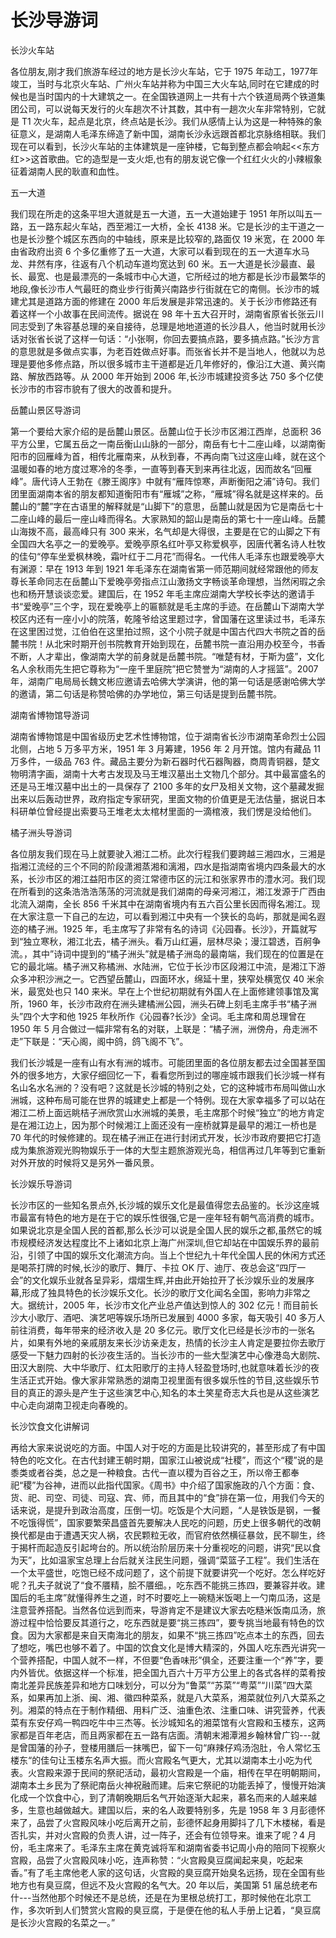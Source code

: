 # 长沙导游词
长沙火车站

各位朋友,刚才我们旅游车经过的地方是长沙火车站，它于 1975 年动工，1977年竣工，当时与北京火车站、广州火车站并称为中国三大火车站,同时在它建成的时候也是当时国内的十大建筑之一。在全国铁道网上一共有十六个铁道局两个铁道集团公司，可以说每天发行的火车趟次不计其数，其中有一趟次火车非常特别，它就是 T1 次火车，起点是北京，终点站是长沙。我们从感情上认为这是一种特殊的象征意义，是湖南人毛泽东缔造了新中国，湖南长沙永远跟首都北京脉络相联。我们现在可以看到，长沙火车站的主体建筑是一座钟楼，它每到整点都会响起<<东方红>>这首歌曲。它的造型是一支火炬,也有的朋友说它像一个红红火火的小辣椒象征着湖南人民的耿直和血性。

 

五一大道

我们现在所走的这条平坦大道就是五一大道，五一大道始建于 1951 年所以叫五一路，五一路东起火车站，西至湘江一大桥，全长 4138 米。它是长沙的主干道之一也是长沙整个城区东西向的中轴线，原来是比较窄的,路面仅 19 米宽，在 2000 年由省政府出资 6 个多亿重修了五一大道，大家可以看到现在的五一大道车水马龙、井然有序，往返有八个机动车道均宽达到 60 米。五一大道是长沙最直、最长、最宽、也是最漂亮的一条城市中心大道，它所经过的地方都是长沙市最繁华的地段,像长沙市人气最旺的商业步行街黄兴南路步行街就在它的南侧。长沙市的城建尤其是道路方面的修建在 2000 年后发展是非常迅速的。关于长沙市修路还有着这样一个小故事在民间流传。据说在 98 年十五大召开时，湖南省原省长张云川同志受到了朱容基总理的亲自接待，总理是地地道道的长沙县人，他当时就用长沙话对张省长说了这样一句话：“小张啊，你回去要搞点路，要多搞点路。”长沙方言的意思就是多做点实事，为老百姓做点好事。而张省长并不是当地人，他就以为总理是要他多修点路，所以很多城市主干道都是近几年修好的，像沿江大道、黄兴南路、解放西路等。从 2000 年开始到 2006 年,长沙市城建投资多达 750 多个亿使长沙市的市容市貌有了很大的改善和提升。  
  
岳麓山景区导游词

第一个要给大家介绍的是岳麓山景区。岳麓山位于长沙市区湘江西岸，总面积 36 平方公里，它属五岳之一南岳衡山山脉的一部分，南岳有七十二座山峰，以湖南衡阳市的回雁峰为首，相传北雁南来，从秋到春，不再向南飞过这座山峰，就在这个温暖如春的地方度过寒冷的冬季，一直等到春天到来再往北返，因而故名“回雁峰”。唐代诗人王勃在《滕王阁序》中就有“雁阵惊寒，声断衡阳之浦”诗句。我们团里面湖南本省的朋友都知道衡阳市有“雁城”之称，“雁城”得名就是这样来的。岳麓山的“麓”字在古语里的解释就是“山脚下”的意思，岳麓山就是因为它是南岳七十二座山峰的最后一座山峰而得名。大家熟知的韶山是南岳的第七十一座山峰。岳麓山海拨不高，最高峰只有 300 来米，名气却是大得很，主要是在它的山脚之下有全国四大名亭之一的爱晚亭。爱晚亭原名红叶亭又称爱枫亭，因唐代著名诗人杜牧的佳句“停车坐爱枫林晚，霜叶红于二月花”而得名。一代伟人毛泽东也跟爱晚亭大有渊源：早在 1913 年到 1921 年毛泽东在湖南省第一师范期间就经常跟他的师友尊长革命同志在岳麓山下爱晚亭旁指点江山激扬文字畅谈革命理想，当然闲瑕之余也和杨开慧谈谈恋爱。建国后，在 1952 年毛主席应湖南大学校长李达的邀请手书“爱晚亭”三个字，现在爱晚亭上的匾额就是毛主席的手迹。在岳麓山下湖南大学校区内还有一座小小的院落，乾隆爷给这里题过字，曾国藩在这里读过书，毛泽东在这里困过觉，江伯伯在这里拍过照，这个小院子就是中国古代四大书院之首的岳麓书院！从北宋时期开创书院教育开始到现在，岳麓书院一直沿用办校至今，书香不断，人才辈出，像湖南大学的前身就是岳麓书院。“唯楚有材，于斯为盛”，文化名人余秋雨先生把它尊称为“一座千里庭院”把它赞誉为“湖南的人才摇篮”。2007 年，湖南广电局局长魏文彬应邀请去哈佛大学演讲，他的第一句话是感谢哈佛大学的邀请，第二句话是称赞哈佛的办学地位，第三句话是提到岳麓书院。

 

湖南省博物馆导游词

湖南省博物馆是中国省级历史艺术性博物馆，位于湖南省长沙市湖南革命烈士公园北侧，占地 5 万多平方米，1951 年 3 月筹建，1956 年 2 月开馆。馆内有藏品 11 万多件，一级品 763 件。藏品主要分为新石器时代石器陶器，商周青铜器，楚文物明清字画，湖南十大考古发现及马王堆汉墓出土文物几个部分。其中最富盛名的还是马王堆汉墓中出土的一具保存了 2100 多年的女尸及相关文物，这个墓藏发掘出来以后轰动世界，政府指定专家研究，里面文物的价值更是无法估量，据说日本科研单位曾经提出索要马王堆老太太棺材里面的一滴棺液，我们愣是没给他们。

 

橘子洲头导游词

各位朋友我们现在马上就要驶入湘江二桥。此次行程我们要跨越三湘四水，三湘是指湘江流经的三个不同的阶段潇湘蒸湘和漓湘，四水是指湖南省境内四条最大的水系，长沙市区的湘江益阳市区的资江常德市区的沅江和张家界市的澧水河。我们现在所看到的这条浩浩浩荡荡的河流就是我们湖南的母亲河湘江，湘江发源于广西由北流入湖南，全长 856 千米其中在湖南省境内有五六百公里长因而得名湘江。现在大家注意一下自己的左边，可以看到湘江中央有一个狭长的岛屿，那就是闻名遐迩的橘子洲。1925 年，毛主席写了非常有名的诗词《沁园春。长沙》，开篇就写到“独立寒秋，湘江北去，橘子洲头。看万山红遍，层林尽染；漫江碧透，百舸争流。，其中”诗词中提到的“橘子洲头”就是橘子洲岛的最南端，我们现在的位置是在它的最北端。橘子洲又称橘洲、水陆洲，它位于长沙市区段湘江中流，是湘江下游众多冲积沙洲之一。它西望岳麓山，四面环水，绵延十里，狭窄处横宽仅 40 米余米，最宽处也只 140 来米。早在上个世纪初期就有外国人在上面修建领事馆及寓所，1960 年，长沙市政府在洲头建橘洲公园，洲头石碑上刻毛主席手书“橘子洲头”四个大字和他 1925 年秋所作《沁园春?长沙》全词。毛主席和周总理曾在 1950 年 5 月合做过一幅非常有名的对联，上联是：“橘子洲，洲傍舟，舟走洲不走”下联是：“天心阁，阁中鸽，鸽飞阁不飞”。

我们长沙城是一座有山有水有洲的城市。可能团里面的各位朋友都去过全国甚至国外的很多地方，大家仔细回忆一下，看看您所到过的哪座城市跟我们长沙城一样有名山名水名洲的？没有吧？这就是长沙城的特别之处，它的这种城市布局叫做山水洲城，这种布局可能在世界的城建史上都是一个特例。现在大家幸福多了可以站在湘江二桥上面远眺桔子洲欣赏山水洲城的美景，毛主席那个时候“独立”的地方肯定是在湘江边上，因为那个时候湘江上面还没有一座桥就算是最早的湘江一桥也是 70 年代的时候修建的。现在橘子洲正在进行封闭式开发，长沙市政府要把它打造成为集旅游观光购物娱乐于一体的大型主题旅游观光岛，相信再过几年等到它重新对外开放的时候将又是另外一番风景。

 

长沙娱乐导游词

长沙市区的一些知名景点外,长沙城的娱乐文化是最值得您去品鉴的。长沙这座城市最富有特色的地方是在于它的娱乐性很强,它是一座年轻有朝气高消费的城市。如果说北京是全国人民的首都,那么长沙可以说是全国人民的娱乐之都,虽然它的城市规模经济发达程度比不上诸如北京上海广州深圳,但它却站在中国娱乐界的最前沿，引领了中国的娱乐文化潮流方向。当上个世纪九十年代全国人民的休闲方式还是喝茶打牌的时候,长沙的歌厅、舞厅、卡拉 OK 厅、迪厅、夜总会这“四厅一会”的文化娱乐业就各呈异彩，熠熠生辉,并由此开始拉开了长沙娱乐业的发展序幕,形成了独具特色的长沙娱乐文化。长沙的歌厅文化闻名全国，影响力非常之大。据统计，2005 年，长沙市文化产业总产值达到惊人的 302 亿元！而目前长沙大小歌厅、酒吧、演艺吧等娱乐场所已发展到 4000 多家，每天吸引 40 多万人前往消费，每年带来的经济收入是 20 多亿元。歌厅文化已经是长沙市的一张名片，如果有外地的亲戚朋友来长沙访亲走友，热情的长沙主人肯定是要拉你去歌厅感受一下魅力四射的长沙夜生活的。当长沙市的一些大型演艺中心像港岛大剧院、田汉大剧院、大中华歌厅、红太阳歌厅的主持人轻盈登场时,也就意味着长沙的夜生活正式开始。像大家非常熟悉的湖南卫视里面有很多娱乐性的节目,这些娱乐节目的真正的源头是产生于这些演艺中心,知名的本土笑星奇志大兵也是从这些演艺中心走向湖南卫视走向春晚的。

 

长沙饮食文化讲解词

再给大家来说说吃的方面。中国人对于吃的方面是比较讲究的，甚至形成了有中国特色的吃文化。在古代封建王朝时期，国家江山被说成“社稷”，而这个“稷”说的是黍类或者谷类，总之是一种粮食。古代一直以稷为百谷之王，所以帝王都奉祀“稷”为谷神，进而以此指代国家。《周书》中介绍了国家施政的八个方面：食、货、祀、司空、司徒、司寇、宾、师，而且其中的“食”排在第一位，用我们今天的话来说，是提升到政治高度，压倒一切。吃饭是个大问题，“人是铁饭是钢，一餐不吃饿得慌”，国家要繁荣昌盛首先要解决人民吃的问题，历史上很多朝代的改朝换代都是由于遭遇天灾人祸，农民颗粒无收，而官府依然横征暴敛，民不聊生，终于揭杆而起造反引起垮台的。所以统治阶层历来十分重视吃的问题，讲究“民以食为天”，比如温家宝总理上台后就关注民生问题，强调“菜篮子工程”。我们生活在一个太平盛世，吃饱已经不成问题了，这个前提下就要讲究一个吃好。怎么样吃好呢？孔夫子就说了“食不餍精，脍不餍细。，吃东西不能挑三拣四，要兼容并收。建国后的毛主席”就懂得养生之道，时不时要吃上一碗糙米饭喝上一勺南瓜汤，这是注意营养搭配。当然各位远到而来，导游肯定不是建议大家去吃糙米饭南瓜汤，旅游过程中恰恰要反其道行之，吃东西就是要“挑三拣四”，要专挑当地最有特色的饮食。因为大家都是来自天南海北的朋友，如果不“挑三拣四”吃点本土的东西，回去了想吃，嘴巴也够不着了。中国的饮食文化是博大精深的，外国人吃东西光讲究一个营养搭配，中国人就不一样，不但要“色香味形”俱全，还要注重一个“养”字，要内外皆优。依据这样一个标准，把全国九百六十万平方公里上的各式各样的菜肴按南北差异民族差异和地方口味划分，可以分为“鲁菜”“苏菜”“粤菜”“川菜”四大菜系，如果再加上浙、闽、湘、徽四种菜系，就是八大菜系，湘菜就位列八大菜系之列。湘菜的特点在于制作精细、用料广泛、油重色浓、注重口味、讲究营养，代表菜有东安仔鸡一鸭四吃牛中三杰等。长沙城知名的湘菜馆有火宫殿和玉楼东，这两家都是百年老店，而且两家都在五一路有店面。清朝末湘潭湘乡翰林曾广钧---就是曾国藩的孙子，登楼用膳后一抹嘴巴，留下一句“麻辣仔鸡汤泡肚，令人常忆玉楼东“的佳句让玉楼东名声大振。而火宫殿名气更大，尤其以湖南本土小吃为代表。火宫殿来源于民间的祭祀活动，最初火宫殿是一个庙，相传在早在明朝期间，湖南本土乡民为了祭祀南岳火神祝融而建。后来它祭祀的功能丢掉了，慢慢开始演化成一个饮食中心，到了清朝晚期后名气开始逐渐大起来，慕名而来的人越来越多，生意也越做越大。建国以后，来的名人政要特别多，先是 1958 年 3 月彭德怀来了，品尝了火宫殿风味小吃后离开之前，彭德怀起身用脚抖了几下木楼梯，看是否扎实，并对火宫殿的负责人讲，过一阵子，还会有位领导来。谁来了呢？4 月份，毛主席来了。毛泽东主席在黄克诚将军和湖南省委书记周小舟的陪同下视察火宫殿，品尝了火宫殿风味小吃，连声称赞：“火宫殿臭豆腐闻起来臭，吃起来香。”有了毛主席他老人家的这句话，火宫殿的臭豆腐开始臭名远扬，现在全国有些地方也有臭豆腐，但远不及火宫殿的名气大。20 年以后，美国第 51 届总统老布什---当然他那个时候还不是总统，还是在为里根总统打工，那时候他在北京工作，多次听到人们赞赏火宫殿的臭豆腐，于是便在他的私人手册上记着，“臭豆腐是长沙火宫殿的名菜之一。”

